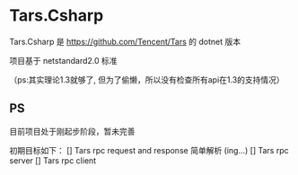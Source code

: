 # Tars.Csharp

Tars.Csharp 是 https://github.com/Tencent/Tars 的 dotnet 版本

项目基于 netstandard2.0 标准 

（ps:其实理论1.3就够了, 但为了偷懒，所以没有检查所有api在1.3的支持情况）

## PS

目前项目处于刚起步阶段，暂未完善

初期目标如下：
[] Tars rpc request and response 简单解析 (ing...)
[] Tars rpc server 
[] Tars rpc client

